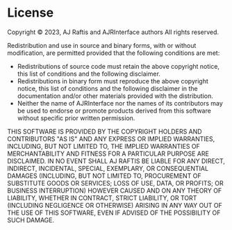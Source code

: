 #  License

Copyright © 2023, AJ Raftis and AJRInterface authors
All rights reserved.

Redistribution and use in source and binary forms, with or without modification,
are permitted provided that the following conditions are met:

* Redistributions of source code must retain the above copyright notice, this
  list of conditions and the following disclaimer.
* Redistributions in binary form must reproduce the above copyright notice,
  this list of conditions and the following disclaimer in the documentation
  and/or other materials provided with the distribution.
* Neither the name of AJRInterface nor the names of its contributors may be
  used to endorse or promote products derived from this software without
  specific prior written permission.

THIS SOFTWARE IS PROVIDED BY THE COPYRIGHT HOLDERS AND CONTRIBUTORS "AS IS" AND
ANY EXPRESS OR IMPLIED WARRANTIES, INCLUDING, BUT NOT LIMITED TO, THE IMPLIED
WARRANTIES OF MERCHANTABILITY AND FITNESS FOR A PARTICULAR PURPOSE ARE
DISCLAIMED. IN NO EVENT SHALL AJ RAFTIS BE LIABLE FOR ANY DIRECT, INDIRECT,
INCIDENTAL, SPECIAL, EXEMPLARY, OR CONSEQUENTIAL DAMAGES (INCLUDING, BUT NOT
LIMITED TO, PROCUREMENT OF SUBSTITUTE GOODS OR SERVICES; LOSS OF USE, DATA, OR
PROFITS; OR BUSINESS INTERRUPTION) HOWEVER CAUSED AND ON ANY THEORY OF
LIABILITY, WHETHER IN CONTRACT, STRICT LIABILITY, OR TORT (INCLUDING NEGLIGENCE
OR OTHERWISE) ARISING IN ANY WAY OUT OF THE USE OF THIS SOFTWARE, EVEN IF
ADVISED OF THE POSSIBILITY OF SUCH DAMAGE.
